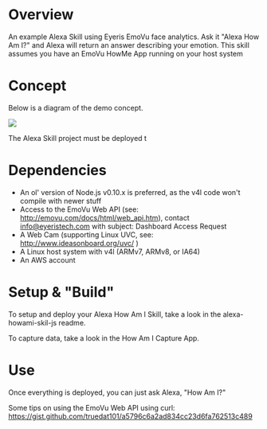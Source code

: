 # Overview

An example Alexa Skill using Eyeris EmoVu face analytics.  Ask it "Alexa How Am I?" and Alexa will return an answer describing your emotion.  This skill assumes you have an EmoVu HowMe App running on your host system

# Concept

Below is a diagram of the demo concept.


![](https://github.com/truedat101/alexa-howami-skill/blob/master/assets/HowAmIAlexaSkillDiagram.png?raw=true)

The Alexa Skill project must be deployed t
# Dependencies

- An ol' version of Node.js v0.10.x is preferred, as the v4l code won't compile with newer stuff
- Access to the EmoVu Web API (see: http://emovu.com/docs/html/web_api.htm), contact info@eyeristech.com with subject: Dashboard Access Request
- A Web Cam (supporting Linux UVC, see: http://www.ideasonboard.org/uvc/ )
- A Linux host system with v4l (ARMv7, ARMv8, or IA64)
- An AWS account

# Setup & "Build"

To setup and deploy your Alexa How Am I Skill, take a look in the alexa-howami-skil-js readme.

To capture data, take a look in the How Am I Capture App.

# Use

Once everything is deployed, you can just ask Alexa, "How Am I?"

Some tips on using the EmoVu Web API using curl: https://gist.github.com/truedat101/a5796c6a2ad834cc23d6fa762513c489
